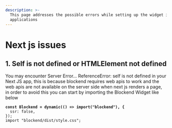 ```yaml
---
description: >-
  This page addresses the possible errors while setting up the widget in Next js
  applications
---
```


# Next js issues

## 1. Self is not defined or HTMLElement not defined

You may encounter Server Error... ReferenceError: self is not defined in your Next JS app, this is because blockend requires web apis to work and the web apis are not available on the server side when next js renders a page, in order to avoid this you can start by importing the Blockend Widget like below

<pre><code><strong>const Blockend = dynamic(() => import("blockend"), {
</strong>  ssr: false,
});
import "blockend/dist/style.css";
</code></pre>

